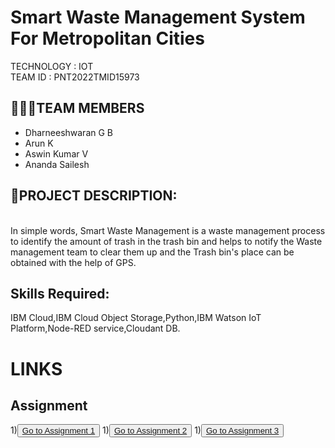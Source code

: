 

# Smart Waste Management System For Metropolitan Cities
TECHNOLOGY : IOT <br>
TEAM ID : PNT2022TMID15973

## 👨‍👩‍👦TEAM MEMBERS
- Dharneeshwaran  G B   
- Arun K
- Aswin Kumar  V
- Ananda Sailesh


## 📒PROJECT DESCRIPTION:
<br>In simple words, Smart Waste Management is a waste management process to identify the amount of trash in the trash bin and helps to notify the Waste management team to clear them up and the Trash bin's place can be obtained with the help of GPS.  <br>


## Skills Required:
IBM Cloud,IBM Cloud Object Storage,Python,IBM Watson IoT Platform,Node-RED service,Cloudant DB.

# **LINKS**
## Assignment
1)<button>
   <a href="https://github.com/IBM-EPBL/IBM-Project-30472-1660147127/tree/main/Assessments/Team_Member_1/Arun%20K_Assignment%201"> Go to Assignment 1 </a>
</button>
1)<button>
   <a href="https://github.com/IBM-EPBL/IBM-Project-30472-1660147127/tree/main/Assessments/Team_Member_1/Arun%20K_Assignment%202"> Go to Assignment 2 </a>
</button>
1)<button>
   <a href="https://github.com/IBM-EPBL/IBM-Project-30472-1660147127/tree/main/Assessments/Team_Member_1/Arun%20K_Assignment%203"> Go to Assignment 3 </a>
</button>
